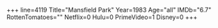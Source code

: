 +++
line=4119
Title="Mansfield Park"
Year=1983
Age="all"
IMDb="6.7"
RottenTomatoes=""
Netflix=0
Hulu=0
PrimeVideo=1
Disney=0
+++

